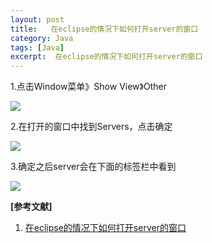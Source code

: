 ```yaml
---
layout: post
title:   在eclipse的情况下如何打开server的窗口 
category: Java
tags: [Java]
excerpt:  在eclipse的情况下如何打开server的窗口
---
```


1.点击Window菜单》Show View》Other

![](http://www.nangongyibin.com/assets/images/Java/17.png)

2.在打开的窗口中找到Servers，点击确定

![](http://www.nangongyibin.com/assets/images/Java/18.png)

3.确定之后server会在下面的标签栏中看到

![](http://www.nangongyibin.com/assets/images/Java/19.png)

**[参考文献]**

1. [在eclipse的情况下如何打开server的窗口](https://jingyan.baidu.com/article/a3a3f811226ee28da2eb8a8e.html "在eclipse的情况下如何打开server的窗口")





